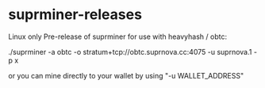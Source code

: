 # suprminer-releases

Linux only Pre-release of suprminer for use with heavyhash / obtc:

./suprminer -a obtc -o stratum+tcp://obtc.suprnova.cc:4075 -u suprnova.1 -p x 

or you can mine directly to your wallet by using "-u WALLET_ADDRESS" 
